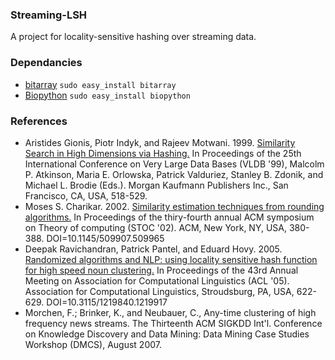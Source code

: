 ### Streaming-LSH
A project for locality-sensitive hashing over streaming data.

### Dependancies          
* [bitarray](http://pypi.python.org/pypi/bitarray)		`sudo easy_install bitarray`
* [Biopython](http://biopython.org/)	`sudo easy_install biopython`

### References          
* Aristides Gionis, Piotr Indyk, and Rajeev Motwani. 1999. [Similarity Search in High Dimensions via Hashing.](http://portal.acm.org/citation.cfm?id=671516) In Proceedings of the 25th International Conference on Very Large Data Bases (VLDB '99), Malcolm P. Atkinson, Maria E. Orlowska, Patrick Valduriez, Stanley B. Zdonik, and Michael L. Brodie (Eds.). Morgan Kaufmann Publishers Inc., San Francisco, CA, USA, 518-529.
* Moses S. Charikar. 2002. [Similarity estimation techniques from rounding algorithms.](http://portal.acm.org/citation.cfm?id=509965) In Proceedings of the thiry-fourth annual ACM symposium on Theory of computing (STOC '02). ACM, New York, NY, USA, 380-388. DOI=10.1145/509907.509965
* Deepak Ravichandran, Patrick Pantel, and Eduard Hovy. 2005. [Randomized algorithms and NLP: using locality sensitive hash function for high speed noun clustering.](http://portal.acm.org/citation.cfm?id=1219917) In Proceedings of the 43rd Annual Meeting on Association for Computational Linguistics (ACL '05). Association for Computational Linguistics, Stroudsburg, PA, USA, 622-629. DOI=10.3115/1219840.1219917
* Morchen, F.; Brinker, K., and Neubauer, C., Any-time clustering of high frequency news streams. The Thirteenth ACM SIGKDD Int'l. Conference on Knowledge Discovery and Data Mining: Data Mining Case Studies Workshop (DMCS), August 2007.